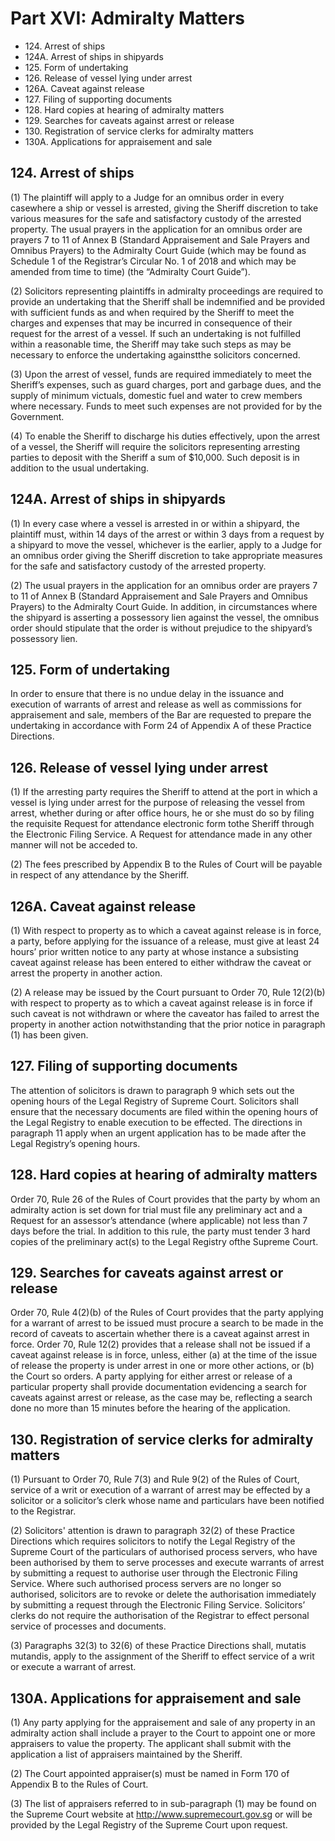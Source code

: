 # Part XVI: Admiralty Matters

<ul type="*">
	<li>124. Arrest of ships</li>
	<li>124A. Arrest of ships in shipyards</li>
	<li>125. Form of undertaking</li>
	<li>126. Release of vessel lying under arrest</li>
	<li>126A. Caveat against release</li>
	<li>127. Filing of supporting documents</li>
	<li>128. Hard copies at hearing of admiralty matters</li>
	<li>129. Searches for caveats against arrest or release</li>
	<li>130. Registration of service clerks for admiralty matters</li>
	<li>130A. Applications for appraisement and sale</li>
</ul>

## 124. Arrest of ships

(1) The plaintiff will apply to a Judge for an omnibus order in every casewhere a ship or vessel is arrested, giving the Sheriff discretion to take various measures for the safe and satisfactory custody of the arrested property. The usual prayers in the application for an omnibus order are prayers 7 to 11 of Annex B (Standard Appraisement and Sale Prayers and Omnibus Prayers) to the Admiralty Court Guide (which may be found as Schedule 1 of the Registrar’s Circular No. 1 of 2018 and which may be amended from time to time) (the “Admiralty Court Guide”).

(2) Solicitors representing plaintiffs in admiralty proceedings are required to provide an undertaking that the Sheriff shall be indemnified and be provided with sufficient funds as and when required by the Sheriff to meet the charges and expenses that may be incurred in consequence of their request for the arrest of a vessel. If such an undertaking is not fulfilled within a reasonable time, the Sheriff may take such steps as may be necessary to enforce the undertaking againstthe solicitors concerned.

(3) Upon the arrest of vessel, funds are required immediately to meet the Sheriff’s expenses, such as guard charges, port and garbage dues, and the supply of minimum victuals, domestic fuel and water to crew members where necessary. Funds to meet such expenses are not provided for by the Government.

(4) To enable the Sheriff to discharge his duties effectively, upon the arrest of a vessel, the Sheriff will require the solicitors representing arresting parties to deposit with the Sheriff a sum of $10,000. Such deposit is in addition to the usual undertaking.

## 124A. Arrest of ships in shipyards

(1) In every case where a vessel is arrested in or within a shipyard, the plaintiff must, within 14 days of the arrest or within 3 days from a request by a shipyard to move the vessel, whichever is the earlier, apply to a Judge for an omnibus order giving the Sheriff discretion to take appropriate measures for the safe and satisfactory custody of the arrested property. 

(2) The usual prayers in the application for an omnibus order are prayers 7 to 11 of Annex B (Standard Appraisement and Sale Prayers and Omnibus Prayers) to the Admiralty Court Guide. In addition, in circumstances where the shipyard is asserting a possessory lien against the vessel, the omnibus order should stipulate that the order is without prejudice to the shipyard’s possessory lien.

## 125. Form of undertaking

In order to ensure that there is no undue delay in the issuance and execution of warrants of arrest and release as well as commissions for appraisement and sale, members of the Bar are requested to prepare the undertaking in accordance with Form 24 of Appendix A of these Practice Directions.

## 126. Release of vessel lying under arrest

(1) If the arresting party requires the Sheriff to attend at the port in which a vessel is lying under arrest for the purpose of releasing the vessel from arrest, whether during or after office hours, he or she must do so by filing the requisite Request for attendance electronic form tothe Sheriff through the Electronic Filing Service. A Request for attendance made in any other manner will not be acceded to.

(2) The fees prescribed by Appendix B to the Rules of Court will be payable in respect of any attendance by the Sheriff.

## 126A. Caveat against release

(1) With respect to property as to which a caveat against release is in force, a party, before applying for the issuance of a release, must give at least 24 hours’ prior written notice to any party at whose instance a subsisting caveat against release has been entered to either withdraw the caveat or arrest the property in another action.

(2) A release may be issued by the Court pursuant to Order 70, Rule 12(2)(b) with respect to property as to which a caveat against release is in force if such caveat is not withdrawn or where the caveator has failed to arrest the property in another action notwithstanding that the prior notice in paragraph (1) has been given.

## 127. Filing of supporting documents

The attention of solicitors is drawn to paragraph 9 which sets out the opening hours of the Legal Registry of Supreme Court. Solicitors shall ensure that the necessary documents are filed within the opening hours of the Legal Registry to enable execution to be effected. The directions in paragraph 11 apply when an urgent application has to be made after the Legal Registry’s opening hours.

## 128. Hard copies at hearing of admiralty matters

Order 70, Rule 26 of the Rules of Court provides that the party by whom an admiralty action is set down for trial must file any preliminary act and a Request for an assessor’s attendance (where applicable) not less than 7 days before the trial. In addition to this rule, the party must tender 3 hard copies of the preliminary act(s) to the Legal Registry ofthe Supreme Court.

## 129. Searches for caveats against arrest or release

Order 70, Rule 4(2)(b) of the Rules of Court provides that the party applying for a warrant of arrest to be issued must procure a search to be made in the record of caveats to ascertain whether there is a caveat against arrest in force. Order 70, Rule 12(2) provides that a release shall not be issued if a caveat against release is in force, unless, either (a) at the time of the issue of release the property is under arrest in one or more other actions, or (b) the Court so orders. A party applying for either arrest or release of a particular property shall provide documentation evidencing a search for caveats against arrest or release, as the case may be, reflecting a search done no more than 15 minutes before the hearing of the application.

## 130. Registration of service clerks for admiralty matters

(1) Pursuant to Order 70, Rule 7(3) and Rule 9(2) of the Rules of Court, service of a writ or execution of a warrant of arrest may be effected by a solicitor or a solicitor’s clerk whose name and particulars have been notified to the Registrar.

(2) Solicitors' attention is drawn to paragraph 32(2) of these Practice Directions which requires solicitors to notify the Legal Registry of the Supreme Court of the particulars of authorised process servers, who have been authorised by them to serve processes and execute warrants of arrest by submitting a request to authorise user through the Electronic Filing Service. Where such authorised process servers are no longer so authorised, solicitors are to revoke or delete the authorisation immediately by submitting a request through the Electronic Filing Service. Solicitors’ clerks do not require the authorisation of the Registrar to effect personal service of processes and documents.

(3) Paragraphs 32(3) to 32(6) of these Practice Directions shall, mutatis mutandis, apply to the assignment of the Sheriff to effect service of a writ or execute a warrant of arrest.

## 130A. Applications for appraisement and sale

(1) Any party applying for the appraisement and sale of any property in an admiralty action shall include a prayer to the Court to appoint one or more appraisers to value the property.  The applicant shall submit with the application a list of appraisers maintained by the Sheriff.

(2) The Court appointed appraiser(s) must be named in Form 170 of Appendix B to the Rules of Court.

(3) The list of appraisers referred to in sub-paragraph (1) may be found on the Supreme Court website at http://www.supremecourt.gov.sg or will be provided by the Legal Registry of the Supreme Court upon request.
